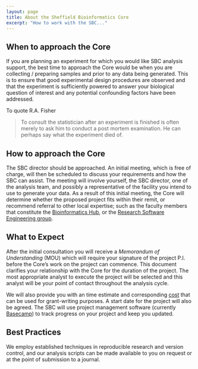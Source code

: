 ```yaml
---
layout: page
title: About the Sheffield Bioinformatics Core
excerpt: "How to work with the SBC..."
---
```


## When to approach the Core

If you are planning an experiment for which you would like SBC analysis support, the best time to approach the Core would be when you are collecting / preparing samples and prior to any data being generated. This is to ensure that good experimental design procedures are observed and that the experiment is sufficiently powered to answer your biological question of interest and any potential confounding factors have been addressed. 

To quote R.A. Fisher

> To consult the statistician after an experiment is finished is often merely to ask him to conduct a post mortem examination. He can perhaps say what the experiment died of.

## How to approach the Core

The SBC director should be approached. An initial meeting, which is free of charge, will then be scheduled to discuss your requirements and how the SBC can assist. The meeting will involve yourself, the SBC director, one of the analysis team, and possibly a representative of the facility you intend to use to generate your data. As a result of this initial meeting, the Core will determine whether the proposed project fits within their remit, or recommend referral to other  local expertise; such as the faculty members that constitute the [Bioinformatics Hub](http://bioinformatics.group.shef.ac.uk/), or the [Research Software Engineering group](http://rse.shef.ac.uk/). 

## What to Expect

After the initial consultation you will receive a *Memorandum of Understanding* (MOU) which will require your signature of the project P.I. before the Core’s work on the project can commence. This document clarifies your relationship with the Core for the duration of the project. The most appropriate analyst to execute the project will be selected and this analyst will be your point of contact throughout the analysis cycle. 

We will also provide you with an time estimate and corresponding [cost](../policies) that can be used for grant-writing purposes. A start date for the project will also be agreed. The SBC will use project management software (currently [Basecamp](https://basecamp.com/)) to track progress on your project and keep you updated. 

## Best Practices

We employ established techniques in reproducible research and version control, and our analysis scripts can be made available to you on request or at the point of submission to a journal. 

